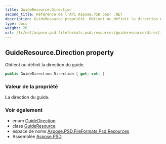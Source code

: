 ```yaml
---
title: GuideResource.Direction
second_title: Référence de l'API Aspose.PSD pour .NET
description: GuideResource propriété. Obtient ou définit la direction du guide.
type: docs
weight: 20
url: /fr/net/aspose.psd.fileformats.psd.resources/guideresource/direction/
---
```

## GuideResource.Direction property

Obtient ou définit la direction du guide.

```csharp
public GuideDirection Direction { get; set; }
```

### Valeur de la propriété

La direction du guide.

### Voir également

* enum [GuideDirection](../../guidedirection/)
* class [GuideResource](../)
* espace de noms [Aspose.PSD.FileFormats.Psd.Resources](../../guideresource/)
* Assemblée [Aspose.PSD](../../../)



